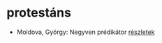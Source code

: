 # protestáns

- Moldova, György: Negyven prédikátor [részletek](_details/%7Bopf.creator%7D.md#id_1405)